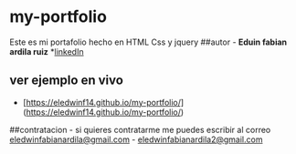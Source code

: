 # my-portfolio
Este es mi portafolio hecho en HTML Css y jquery
##autor -
**Eduin fabian ardila ruiz**
*[linkedIn](https://www.linkedin.com/in/eduin-fabian-ardila-ruiz-54a46722b)

## ver ejemplo en vivo
- [https://eledwinf14.github.io/my-portfolio/] (https://eledwinf14.github.io/my-portfolio/)

##contratacion -
si quieres contratarme me puedes escribir al correo eledwinfabianardila@gmail.com - eledwinfabianardila2@gmail.com
